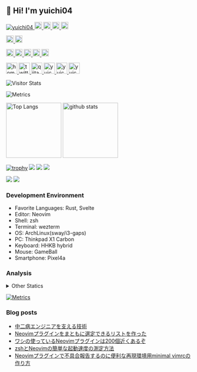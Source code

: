 ## 👋 Hi! I'm yuichi04

<p align="left"> 
  <a href="https://github.com/yuichi04/yuichi04/">
    <img src="https://komarev.com/ghpvc/?username=yuichi04" alt="yuichi04" />
  </a>
  <a href="http://twitter.com/yuichi04">
    <img height="20" src="https://img.shields.io/twitter/follow/yuichi04?label=Twitter&logo=twitter&style=flat" />
  </a>
  <a href="https://github.com/yuichi04">
    <img height="20" src="https://img.shields.io/github/followers/yuichi04?label=follow&logo=github&style=flat" />
  </a>
  <a href="https://www.reddit.com/user/yuichi04">
    <img height="20" src="https://img.shields.io/reddit/user-karma/combined/yuichi04?label=Reddit&logo=reddit&style=flat" />
  </a>
  <a href="https://stackoverflow.com/users/5720201/yuichi04">
    <img height="20" src="https://img.shields.io/stackexchange/stackoverflow/r/5720201?label=StackOverflow&logo=stack-overflow&style=flat" />
  </a>
</p>

<p align="left"> 
  <a href="https://gitstar-ranking.com/yuichi04">
    <img height="20" src="https://img.shields.io/endpoint?label=star ranking&url=https%3A%2F%2Fgitstar-ranking.com%2Fusers%2Fyuichi04%2Fshields" />
  </a>
  <a href="https://user-badge.committers.top/japan/yuichi04">
    <img height="20" src="https://user-badge.committers.top/japan/yuichi04.svg" />
  </a>
</p>

<p align="left">
  <a href="https://zenn.dev/yutakatay">
    <img height="20" src="https://badgen.org/img/zenn/yutakatay/likes?style=plastic" alt="Likes" />
  </a>
  <a href="https://zenn.dev/yutakatay">
    <img height="20" src="https://badgen.org/img/zenn/yutakatay/followers?style=plastic" alt="Followers" />
  </a>
  <a href="https://zenn.dev/yutakatay">
    <img height="20" src="https://badgen.org/img/zenn/yutakatay/articles?style=plastic" alt="Articles" />
  </a>
  <a href="http://qiita.com/yuichi04">
    <img height="20" src="https://qiita-badge.apiapi.app/s/yuichi04/contributions.svg" />
  </a>
  <a href="http://qiita.com/yuichi04">
    <img height="20" src="https://qiita-badge.apiapi.app/s/yuichi04/posts.svg" />
  </a>
</p>

<p align="left"> 
  <a href="https://yuichi04.github.io/">
    <img alt="homepage" width="30px" src="https://simpleicons.org/icons/homeassistantcommunitystore.svg" />
  </a>
  <a href="https://twitter.com/yuichi04">
    <img alt="twitter" width="30px" src="https://simpleicons.org/icons/twitter.svg" />
  </a>
  <a href="https://qiita.com/yuichi04">
    <img alt="qiita" width="30px" src="https://simpleicons.org/icons/qiita.svg" />
  </a>
  <a href="https://dev.to/yuichi04" target="blank">
    <img src="https://cdn.jsdelivr.net/npm/simple-icons@3.0.1/icons/dev-dot-to.svg" alt="yuichi04" height="30" width="30" />
  </a>
  <a href="https://stackoverflow.com/users/yuichi04" target="blank">
    <img src="https://cdn.jsdelivr.net/npm/simple-icons@3.0.1/icons/stackoverflow.svg" alt="yuichi04" height="30" width="30" />
  </a>
  <a href="https://www.quora.com/profile/yuichi04" target="blank">
    <img src="https://simpleicons.org/icons/quora.svg" alt="yuichi04" height="30" width="30" />
  </a>
</p>

<div align="left">
  <img alt="Visitor Stats" src="https://widgetbite.com/stats/yuichi04"/>  
</div>

<!-- ![Metrics](https://metrics.lecoq.io/yuichi04) -->
![Metrics](https://github.com/yuichi04/yuichi04/blob/main/github-metrics.svg)

<p align="left"> 
  <img alt="Top Langs" height="150px" src="https://github-readme-stats.vercel.app/api/top-langs/?username=yuichi04&layout=compact&count_private=true&show_icons=true&show_icons=true&theme=onedark" />
  <img alt="github stats" height="150px" src="https://github-readme-stats.vercel.app/api?username=yuichi04&count_private=true&show_icons=true&show_icons=true&theme=onedark" />
</p>

[![trophy](https://github-profile-trophy.vercel.app/?username=yuichi04&theme=gruvbox)](https://github.com/ryo-ma/github-profile-trophy)
[![](https://raw.githubusercontent.com/yuichi04/yuichi04/master/profile-summary-card-output/dracula/0-profile-details.svg)](https://github.com/vn7n24fzkq/github-profile-summary-cards)
[![](https://raw.githubusercontent.com/yuichi04/yuichi04/master/profile-summary-card-output/dracula/1-repos-per-language.svg)](https://github.com/vn7n24fzkq/github-profile-summary-cards)
[![](https://raw.githubusercontent.com/yuichi04/yuichi04/master/profile-summary-card-output/dracula/2-most-commit-language.svg)](https://github.com/vn7n24fzkq/github-profile-summary-cards)

[![](https://activity-graph.herokuapp.com/graph?username=yuichi04&theme=github)](https://activity-graph.herokuapp.com/graph?username=yuichi04&theme=github)
[![](https://github-readme-streak-stats.herokuapp.com/?user=yuichi04&theme=dark)](https://github-readme-streak-stats.herokuapp.com/?user=yuichi04&theme=dark)

### Development Environment

- Favorite Languages: Rust, Svelte
- Editor: Neovim
- Shell: zsh
- Terminal: wezterm
- OS: ArchLinux(sway/i3-gaps)
- PC: Thinkpad X1 Carbon
- Keyboard: HHKB hybrid
- Mouse: GameBall
- Smartphone: Pixel4a

### Analysis

<!-- <img height="150" src="https://github.com/yuichi04/yuichi04/blob/master/images/stat.svg" alt="Alternative Text"/> -->

<details>
  <summary>Other Statics</summary>

  <!--START_SECTION:waka-->
![Code Time](http://img.shields.io/badge/Code%20Time-7%2C795%20hrs%2056%20mins-blue)

![Lines of code](https://img.shields.io/badge/From%20Hello%20World%20I%27ve%20Written-241.1%20thousand%20lines%20of%20code-blue)

**🐱 My GitHub Data** 

> 📦 58.1 kB Used in GitHub's Storage 
 > 
> 🏆 342 Contributions in the Year 2024
 > 
> 🚫 Not Opted to Hire
 > 
> 📜 103 Public Repositories 
 > 
> 🔑 2 Private Repositories 
 > 
**I'm an Early 🐤** 

```text
🌞 Morning                2211 commits        ████████░░░░░░░░░░░░░░░░░   31.05 % 
🌆 Daytime                2370 commits        ████████░░░░░░░░░░░░░░░░░   33.29 % 
🌃 Evening                1529 commits        █████░░░░░░░░░░░░░░░░░░░░   21.47 % 
🌙 Night                  1010 commits        ████░░░░░░░░░░░░░░░░░░░░░   14.19 % 
```
📅 **I'm Most Productive on Monday** 

```text
Monday                   1238 commits        ████░░░░░░░░░░░░░░░░░░░░░   17.39 % 
Tuesday                  1171 commits        ████░░░░░░░░░░░░░░░░░░░░░   16.45 % 
Wednesday                1086 commits        ████░░░░░░░░░░░░░░░░░░░░░   15.25 % 
Thursday                 1122 commits        ████░░░░░░░░░░░░░░░░░░░░░   15.76 % 
Friday                   991 commits         ███░░░░░░░░░░░░░░░░░░░░░░   13.92 % 
Saturday                 667 commits         ██░░░░░░░░░░░░░░░░░░░░░░░   09.37 % 
Sunday                   845 commits         ███░░░░░░░░░░░░░░░░░░░░░░   11.87 % 
```


📊 **This Week I Spent My Time On** 

```text
🕑︎ Time Zone: Asia/Tokyo

💬 Programming Languages: 
Other                    34 hrs 14 mins      ███████████████████████░░   93.49 % 
sh                       1 hr 33 mins        █░░░░░░░░░░░░░░░░░░░░░░░░   04.25 % 
Markdown                 38 mins             ░░░░░░░░░░░░░░░░░░░░░░░░░   01.74 % 
Lua                      8 mins              ░░░░░░░░░░░░░░░░░░░░░░░░░   00.40 % 
Text                     2 mins              ░░░░░░░░░░░░░░░░░░░░░░░░░   00.09 % 

🔥 Editors: 
Chrome                   34 hrs 14 mins      ███████████████████████░░   93.52 % 
Zsh                      1 hr 33 mins        █░░░░░░░░░░░░░░░░░░░░░░░░   04.25 % 
Neovim                   47 mins             █░░░░░░░░░░░░░░░░░░░░░░░░   02.19 % 
Vim                      0 secs              ░░░░░░░░░░░░░░░░░░░░░░░░░   00.04 % 

💻 Operating System: 
Linux                    36 hrs 36 mins      █████████████████████████   100.00 % 
```

**I Mostly Code in Lua** 

```text
Lua                      46 repos            ██████████████████░░░░░░░   70.77 % 
HTML                     2 repos             █░░░░░░░░░░░░░░░░░░░░░░░░   03.08 % 
TypeScript               2 repos             █░░░░░░░░░░░░░░░░░░░░░░░░   03.08 % 
Vim Script               2 repos             █░░░░░░░░░░░░░░░░░░░░░░░░   03.08 % 
JavaScript               1 repo              ░░░░░░░░░░░░░░░░░░░░░░░░░   01.54 % 
```



**Timeline**

![Lines of Code chart](https://raw.githubusercontent.com/yuichi04/yuichi04/main/assets/bar_graph.png)


 Last Updated on 10/02/2024 19:35:25 UTC
<!--END_SECTION:waka-->
</details>


[![Metrics](https://github.com/yuichi04/yuichi04/actions/workflows/main.yml/badge.svg)](https://github.com/yuichi04/yuichi04/actions/workflows/main.yml)

### Blog posts

<!-- BLOG-POST-LIST:START -->
- [中二病エンジニアを支える技術](https://zenn.dev/yutakatay/articles/chuunibyou-engineer)
- [Neovimプラグインをまともに選定できるリストを作った](https://zenn.dev/yutakatay/articles/neovim-pluginlist)
- [ワシの使っているNeovimプラグインは200個近くあるぞ](https://zenn.dev/yutakatay/articles/neovim-plugins-2022)
- [zshとNeovimの簡単な起動速度の測定方法](https://zenn.dev/yutakatay/articles/zsh-neovim-speedcheck)
- [Neovimプラグインで不具合報告するのに便利な再現環境用minimal vimrcの作り方](https://zenn.dev/yutakatay/articles/neovim-minimal-config)
<!-- BLOG-POST-LIST:END -->
